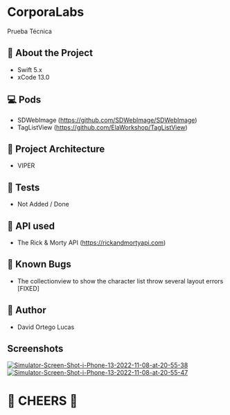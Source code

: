 # CorporaLabs
Prueba Técnica

##  :star2: About the Project

+ Swift 5.x
+ xCode 13.0

##  :computer: Pods

+ SDWebImage (https://github.com/SDWebImage/SDWebImage)
+ TagListView (https://github.com/ElaWorkshop/TagListView)

##  :iphone: Project Architecture

+ VIPER

## :test_tube: Tests

+ Not Added / Done

##  :electric_plug: API used

+ The Rick & Morty API (https://rickandmortyapi.com)

##  :bug: Known Bugs 

+ The collectionview to show the character list throw several layout errors [FIXED]

##  :zombie: Author

* David Ortego Lucas 

## Screenshots

<a href="https://ibb.co/YTrnD9T"><img src="https://i.ibb.co/YTrnD9T/Simulator-Screen-Shot-i-Phone-13-2022-11-08-at-20-55-38.png" alt="Simulator-Screen-Shot-i-Phone-13-2022-11-08-at-20-55-38" border="0"></a> <a href="https://ibb.co/CnWjkyN"><img src="https://i.ibb.co/CnWjkyN/Simulator-Screen-Shot-i-Phone-13-2022-11-08-at-20-55-47.png" alt="Simulator-Screen-Shot-i-Phone-13-2022-11-08-at-20-55-47" border="0"></a>

# :beer: CHEERS :beer:
